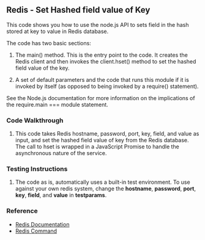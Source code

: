 ## Redis - Set Hashed field value of Key

This code shows you how to use the node.js API to sets field in the hash stored at key to value in Redis database. 

The code has two basic sections:

1. The main() method. This is the entry point to the code. It creates the Redis client and then invokes the client.hset() method to set the hashed field value of the key.

2. A set of default parameters and the code that runs this module if it is invoked by itself (as opposed to being invoked by a require() statement).

See the Node.js documentation for more information on the implications of the require.main === module statement.

### Code Walkthrough
1. This code takes Redis hostname, password, port, key, field, and value as input, and set the hashed field value of key from the Redis database. The call to hset is wrapped in a JavaScript Promise to handle the asynchronous nature of the service.

### Testing Instructions
1. The code as is, automatically uses a built-in test environment. To use against your own redis system, change the **hostname**, **password**, **port**, **key**, **field**, and **value** in **testparams**.

### Reference
* [Redis Documentation](https://redis.io/)
* [Redis Command](https://redis.io/commands/)